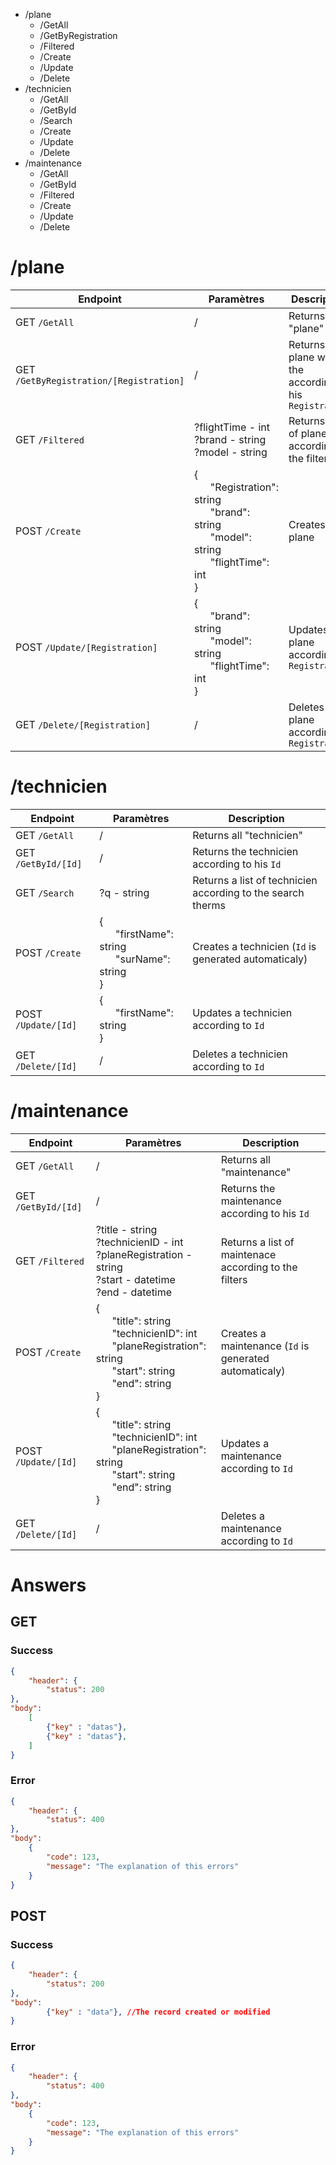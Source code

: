 - /plane
  - /GetAll
  - /GetByRegistration
  - /Filtered
  - /Create
  - /Update
  - /Delete
- /technicien   
  - /GetAll
  - /GetById
  - /Search
  - /Create
  - /Update
  - /Delete
- /maintenance
  - /GetAll
  - /GetById
  - /Filtered
  - /Create
  - /Update
  - /Delete


# /plane

| Endpoint | Paramètres | Description |
|---|---|---|
| GET `/GetAll` | / | Returns all "plane" |
| GET `/GetByRegistration/[Registration]` | / | Returns the plane with the according to his `Registration` |
| GET `/Filtered` | ?flightTime - int <br/> ?brand - string <br/> ?model - string | Returns a list of planes according to the filters |
| POST `/Create` | {<br/>&nbsp;&nbsp;&nbsp;&nbsp;&nbsp;&nbsp;"Registration": string<br/>&nbsp;&nbsp;&nbsp;&nbsp;&nbsp;&nbsp;"brand": string<br/>&nbsp;&nbsp;&nbsp;&nbsp;&nbsp;&nbsp;"model": string <br/>&nbsp;&nbsp;&nbsp;&nbsp;&nbsp;&nbsp;"flightTime": int<br/>} | Creates a plane |
| POST `/Update/[Registration]` | {<br/>&nbsp;&nbsp;&nbsp;&nbsp;&nbsp;&nbsp;"brand": string<br/>&nbsp;&nbsp;&nbsp;&nbsp;&nbsp;&nbsp;"model": string <br/>&nbsp;&nbsp;&nbsp;&nbsp;&nbsp;&nbsp;"flightTime": int<br/>} | Updates a plane according to `Registration`|
| GET `/Delete/[Registration]` | / | Deletes a plane according to `Registration`|


# /technicien

| Endpoint | Paramètres | Description |
|---|---|---|
| GET `/GetAll` | / | Returns all "technicien" |
| GET `/GetById/[Id]` | / | Returns the technicien according to his `Id` |
| GET `/Search` | ?q - string | Returns a list of technicien according to the search therms |
| POST `/Create` | {<br/>&nbsp;&nbsp;&nbsp;&nbsp;&nbsp;&nbsp;"firstName": string<br/>&nbsp;&nbsp;&nbsp;&nbsp;&nbsp;&nbsp;"surName": string<br/>} | Creates a technicien (`Id` is generated automaticaly) |
| POST `/Update/[Id]` | {<br/>&nbsp;&nbsp;&nbsp;&nbsp;&nbsp;&nbsp;"firstName": string<br/>} | Updates a technicien according to `Id` |
| GET `/Delete/[Id]` | / | Deletes a technicien according to `Id`|


# /maintenance

| Endpoint | Paramètres | Description |
|---|---|---|
| GET `/GetAll` | / | Returns all "maintenance" |
| GET `/GetById/[Id]` | / | Returns the maintenance according to his `Id` |
| GET `/Filtered` | ?title - string<br/>?technicienID - int<br/>?planeRegistration - string<br/>?start - datetime<br/>?end - datetime| Returns a list of maintenace according to the filters |
| POST `/Create` | {<br/>&nbsp;&nbsp;&nbsp;&nbsp;&nbsp;&nbsp;"title": string<br/>&nbsp;&nbsp;&nbsp;&nbsp;&nbsp;&nbsp;"technicienID": int<br/>&nbsp;&nbsp;&nbsp;&nbsp;&nbsp;&nbsp;"planeRegistration": string<br/>&nbsp;&nbsp;&nbsp;&nbsp;&nbsp;&nbsp;"start": string <br/>&nbsp;&nbsp;&nbsp;&nbsp;&nbsp;&nbsp;"end": string<br/>} | Creates a maintenance (`Id` is generated automaticaly) |
| POST `/Update/[Id]` | {<br/>&nbsp;&nbsp;&nbsp;&nbsp;&nbsp;&nbsp;"title": string<br/>&nbsp;&nbsp;&nbsp;&nbsp;&nbsp;&nbsp;"technicienID": int<br/>&nbsp;&nbsp;&nbsp;&nbsp;&nbsp;&nbsp;"planeRegistration": string<br/>&nbsp;&nbsp;&nbsp;&nbsp;&nbsp;&nbsp;"start": string <br/>&nbsp;&nbsp;&nbsp;&nbsp;&nbsp;&nbsp;"end": string<br/>} | Updates a maintenance according to `Id` |
| GET `/Delete/[Id]` | / | Deletes a maintenance according to `Id`|

# Answers

## GET
### Success

``` json
{
    "header": {
        "status": 200
},
"body":
    [
        {"key" : "datas"},
        {"key" : "datas"},
    ]
}
```

### Error

``` json
{
    "header": {
        "status": 400
},
"body":
    {
        "code": 123,
        "message": "The explanation of this errors"
    }
}
```
## POST
### Success

``` json
{
    "header": {
        "status": 200
},
"body":
        {"key" : "data"}, //The record created or modified
}
```

### Error

``` json
{
    "header": {
        "status": 400
},
"body":
    {
        "code": 123,
        "message": "The explanation of this errors"
    }
}
```
